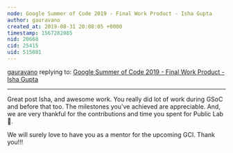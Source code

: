 ```yaml
---
node: Google Summer of Code 2019 - Final Work Product - Isha Gupta
author: gauravano
created_at: 2019-08-31 20:08:05 +0000
timestamp: 1567282085
nid: 20668
cid: 25415
uid: 515081
---
```




[gauravano](../profile/gauravano) replying to: [Google Summer of Code 2019 - Final Work Product - Isha Gupta](../notes/IshaGupta18/08-26-2019/google-summer-of-code-2019-final-work-product-isha-gupta)

----
Great post Isha, and awesome work. You really did lot of work during GSoC and before that too. The milestones you've achieved are appreciable. And, we are very thankful for the contributions and time you spent for Public Lab 🎈. 

We will surely love to have you as a mentor for the upcoming GCI. Thank you!!!  